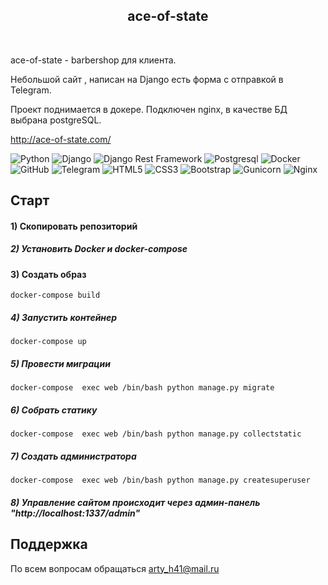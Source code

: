 <h2 align="center">ace-of-state</h2>
<br/>


ace-of-state - barbershop для клиента. 

Небольшой сайт , написан на Django есть форма с отправкой в Telegram. 

Проект поднимается в докере. Подключен nginx, в качестве БД выбрана postgreSQL.

http://ace-of-state.com/

![Python](https://img.shields.io/badge/-Python-black?style=flat-square&logo=Python)
![Django](https://img.shields.io/badge/-Django-0aad48?style=flat-square&logo=Django)
![Django Rest Framework](https://img.shields.io/badge/DRF-red?style=flat-square&logo=Django)
![Postgresql](https://img.shields.io/badge/-Postgresql-%232c3e50?style=flat-square&logo=Postgresql)
![Docker](https://img.shields.io/badge/-Docker-46a2f1?style=flat-square&logo=docker&logoColor=white)
![GitHub](https://img.shields.io/badge/-GitHub-181717?style=flat-square&logo=github)
![Telegram](https://img.shields.io/badge/Telegram-2CA5E0?style=flat-square&logo=telegram&logoColor=white)
![HTML5](https://img.shields.io/badge/html5-%23E34F26.svg?style=flat-square&logo=html5&logoColor=white)
![CSS3](https://img.shields.io/badge/css3-%231572B6.svg?style=flat-square&logo=css3&logoColor=white)
![Bootstrap](https://img.shields.io/badge/bootstrap-%238511FA.svg?style=flat-square&logo=bootstrap&logoColor=white)
![Gunicorn](https://img.shields.io/badge/gunicorn-%298729.svg?style=for-flat-square&logo=gunicorn&logoColor=white)
![Nginx](https://img.shields.io/badge/nginx-%23009639.svg?style=flat-square&logo=nginx&logoColor=white)
## Старт

#### 1) Скопировать репозиторий

##### 2) Установить Docker и docker-compose

#### 3) Создать образ
    docker-compose build

##### 4) Запустить контейнер

    docker-compose up

##### 5) Провести миграции

    docker-compose  exec web /bin/bash python manage.py migrate
##### 6) Собрать статику

    docker-compose  exec web /bin/bash python manage.py collectstatic
##### 7) Создать администратора

    docker-compose  exec web /bin/bash python manage.py createsuperuser
##### 8) Управление сайтом происходит через админ-панель "http://localhost:1337/admin"

## Поддержка

По всем вопросам обращаться [arty_h41@mail.ru](swankyyy1@gmail.com)
